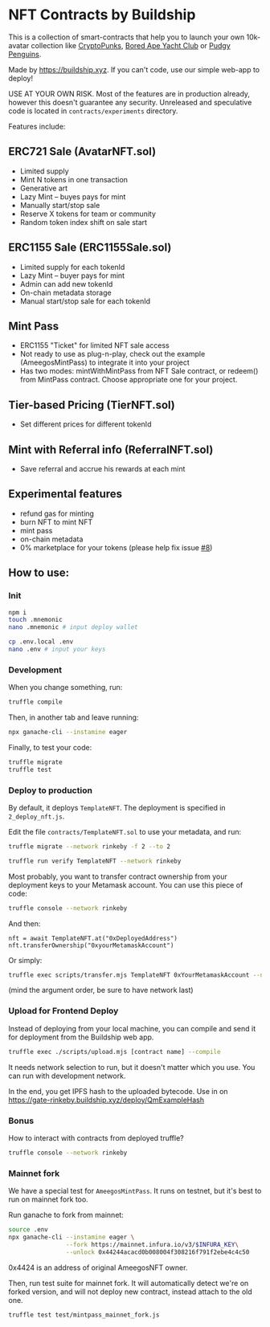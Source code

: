 # NFT Contracts by Buildship

This is a collection of smart-contracts that help you to launch your own 10k-avatar collection like [CryptoPunks](https://www.larvalabs.com/cryptopunks), [Bored Ape Yacht Club](https://boredapeyachtclub.com/) or [Pudgy Penguins](https://www.pudgypenguins.io/).

Made by https://buildship.xyz. If you can't code, use our simple web-app to deploy!

USE AT YOUR OWN RISK. Most of the features are in production already, however this doesn't guarantee any security. Unreleased and speculative code is located in `contracts/experiments` directory.

Features include:

## ERC721 Sale (AvatarNFT.sol)
- Limited supply
- Mint N tokens in one transaction
- Generative art
- Lazy Mint – buyes pays for mint
- Manually start/stop sale
- Reserve X tokens for team or community
- Random token index shift on sale start

## ERC1155 Sale (ERC1155Sale.sol)
- Limited supply for each tokenId
- Lazy Mint – buyer pays for mint
- Admin can add new tokenId
- On-chain metadata storage
- Manual start/stop sale for each tokenId

## Mint Pass
- ERC1155 "Ticket" for limited NFT sale access
- Not ready to use as plug-n-play, check out the example (AmeegosMintPass) to integrate it into your project
- Has two modes: mintWithMintPass from NFT Sale contract, or redeem() from MintPass contract. Choose appropriate one for your project.

## Tier-based Pricing (TierNFT.sol)
- Set different prices for different tokenId

## Mint with Referral info (ReferralNFT.sol)
- Save referral and accrue his rewards at each mint

## Experimental features
- refund gas for minting
- burn NFT to mint NFT
- mint pass
- on-chain metadata
- 0% marketplace for your tokens (please help fix issue [#8](https://github.com/buildship-dev/nft-contracts/issues/8))

## How to use:

### Init

```bash
npm i
touch .mnemonic
nano .mnemonic # input deploy wallet

cp .env.local .env
nano .env # input your keys
```

### Development

When you change something, run:

```bash
truffle compile
```

Then, in another tab and leave running:

```bash
npx ganache-cli --instamine eager
```

Finally, to test your code:

```bash
truffle migrate
truffle test
```

### Deploy to production

By default, it deploys `TemplateNFT`. The deployment is specified in `2_deploy_nft.js`.

Edit the file `contracts/TemplateNFT.sol` to use your metadata, and run:

```bash
truffle migrate --network rinkeby -f 2 --to 2

truffle run verify TemplateNFT --network rinkeby
```

Most probably, you want to transfer contract ownership from your deployment keys to your Metamask account. You can use this piece of code:

```bash
truffle console --network rinkeby
```

And then:
```
nft = await TemplateNFT.at("0xDeployedAddress")
nft.transferOwnership("0xyourMetamaskAccount")
```

Or simply:

```bash
truffle exec scripts/transfer.mjs TemplateNFT 0xYourMetamaskAccount --network rinkeby
```

(mind the argument order, be sure to have network last)

### Upload for Frontend Deploy

Instead of deploying from your local machine, you can compile and send it for deployment from  the Buildship web app.

```bash
truffle exec ./scripts/upload.mjs [contract name] --compile
```

It needs network selection to run, but it doesn't matter which you use. You can run with development network.

In the end, you get IPFS hash to the uploaded bytecode. Use in on https://gate-rinkeby.buildship.xyz/deploy/QmExampleHash

### Bonus

How to interact with contracts from deployed truffle?

```bash
truffle console --network rinkeby
```

### Mainnet fork

We have a special test for `AmeegosMintPass`. It runs on testnet, but it's best to run on mainnet fork too.

Run ganache to fork from mainnet:

```bash
source .env
npx ganache-cli --instamine eager \
                --fork https://mainnet.infura.io/v3/$INFURA_KEY\
                --unlock 0x44244acacd0b008004f308216f791f2ebe4c4c50
```

0x4424 is an address of original AmeegosNFT owner.

Then, run test suite for mainnet fork. It will automatically detect we're on forked version, and will not deploy new contract, instead attach to the old one.

```bash
truffle test test/mintpass_mainnet_fork.js
```




